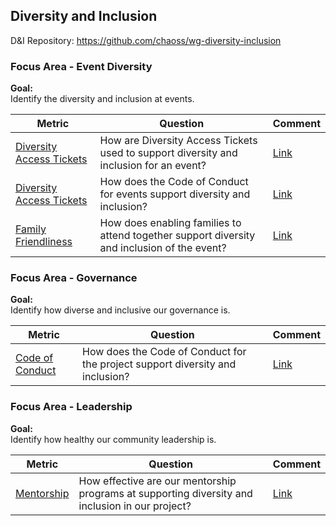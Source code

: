 ## Diversity and Inclusion
D\&I Repository: https://github.com/chaoss/wg-diversity-inclusion

### Focus Area - Event Diversity

**Goal:**  
Identify the diversity and inclusion at events.

<div>
<table>
  <thead><tr><th>Metric</th><th>Question</th><th>Comment</th></tr></thead>
<tbody>
  <tr><td><a href="https://chaoss.community/metric-diversity-access-tickets/">Diversity Access Tickets</a></td><td>How are Diversity Access Tickets used to support diversity and inclusion for an event?</td><td><a href="https://github.com/chaoss/wg-diversity-inclusion/issues/183">Link</a></td></tr> 
  <tr><td><a href="https://chaoss.community/metric-code-of-conduct-at-event/">Diversity Access Tickets</a></td><td>How does the Code of Conduct for events support diversity and inclusion?</td><td><a href="https://chaoss.community/metric-code-of-conduct-at-event/">Link</a></td></tr> 
  <tr><td><a href="https://chaoss.community/metric-family-friendliness/">Family Friendliness</a></td><td>How does enabling families to attend together support diversity and inclusion of the event?</td><td><a href="https://github.com/chaoss/wg-diversity-inclusion/issues/185">Link</a></td></tr> 
</tbody>
</table> 
</div>


### Focus Area - Governance

**Goal:**  
Identify how diverse and inclusive our governance is.

<div>
<table>
  <thead><tr><th>Metric</th><th>Question</th><th>Comment</th></tr></thead>
<tbody>
  <tr><td><a href="https://chaoss.community/metric-code-of-conduct/">Code of Conduct</a></td><td>How does the Code of Conduct for the project support diversity and inclusion?</td><td><a href="https://github.com/chaoss/wg-diversity-inclusion/issues/188">Link</a></td></tr> 
</tbody>
</table> 
</div>

### Focus Area - Leadership

**Goal:**  
Identify how healthy our community leadership is.

<div>
<table>
  <thead><tr><th>Metric</th><th>Question</th><th>Comment</th></tr></thead>
<tbody>
  <tr><td><a href="https://chaoss.community/metric-mentorship/">Mentorship</a></td><td>How effective are our mentorship programs at supporting diversity and inclusion in our project?</td><td><a href="https://github.com/chaoss/wg-diversity-inclusion/issues/186">Link</a></td></tr> 
</tbody>
</table> 
</div>
